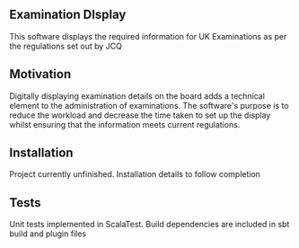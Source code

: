 ## Examination DIsplay

This software displays the required information for UK Examinations as per the regulations set out by JCQ

## Motivation

Digitally displaying examination details on the board adds a technical element to the administration of examinations. The software's purpose is to reduce the workload and decrease the time taken to set up the display whilst ensuring that the information meets current regulations.

## Installation

Project currently unfinished. Installation details to follow completion 

## Tests

Unit tests implemented in ScalaTest. Build dependencies are included in sbt build and plugin files
